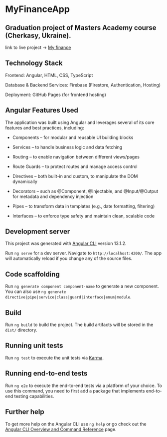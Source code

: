 # MyFinanceApp

## Graduation project of Masters Academy course (Cherkasy, Ukraine).

link to live project -> [My finance](https://dmitriykondaurov.github.io/MA-project/my-finance-app/dist/my-finance-app/)

## Technology Stack

Frontend: Angular, HTML, CSS, TypeScript

Database & Backend Services: Firebase (Firestore, Authentication, Hosting)

Deployment: GitHub Pages (for frontend hosting)

## Angular Features Used
The application was built using Angular and leverages several of its core features and best practices, including:

 - Components – for modular and reusable UI building blocks

 - Services – to handle business logic and data fetching

 - Routing – to enable navigation between different views/pages

 - Route Guards – to protect routes and manage access control

 - Directives – both built-in and custom, to manipulate the DOM dynamically

 - Decorators – such as @Component, @Injectable, and @Input/@Output for metadata and dependency injection

 - Pipes – to transform data in templates (e.g., date formatting, filtering)

 - Interfaces – to enforce type safety and maintain clean, scalable code

## Development server

This project was generated with [Angular CLI](https://github.com/angular/angular-cli) version 13.1.2.

Run `ng serve` for a dev server. Navigate to `http://localhost:4200/`. The app will automatically reload if you change any of the source files.

## Code scaffolding

Run `ng generate component component-name` to generate a new component. You can also use `ng generate directive|pipe|service|class|guard|interface|enum|module`.

## Build

Run `ng build` to build the project. The build artifacts will be stored in the `dist/` directory.

## Running unit tests

Run `ng test` to execute the unit tests via [Karma](https://karma-runner.github.io).

## Running end-to-end tests

Run `ng e2e` to execute the end-to-end tests via a platform of your choice. To use this command, you need to first add a package that implements end-to-end testing capabilities.

## Further help

To get more help on the Angular CLI use `ng help` or go check out the [Angular CLI Overview and Command Reference](https://angular.io/cli) page.
